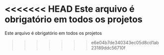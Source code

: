<<<<<<< HEAD
Este arquivo é obrigatório em todos os projetos
=======
Este arquivo é obrigatório em todos os projetos
>>>>>>> e6e04b7de340343ec05d8cd1ab23189ddc56710f

